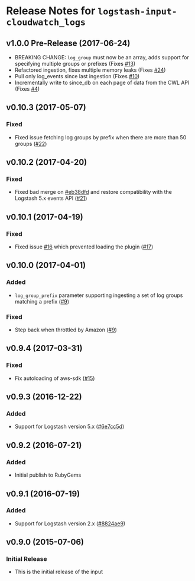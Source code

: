 # Release Notes for `logstash-input-cloudwatch_logs`

## v1.0.0 Pre-Release (2017-06-24)
* BREAKING CHANGE: `log_group` must now be an array, adds support for specifying multiple groups or prefixes (Fixes [#13](https://github.com/lukewaite/logstash-input-cloudwatch-logs/issues/13))
* Refactored ingestion, fixes multiple memory leaks (Fixes [#24](https://github.com/lukewaite/logstash-input-cloudwatch-logs/issues/4))
* Pull only log_events since last ingestion (Fixes [#10](https://github.com/lukewaite/logstash-input-cloudwatch-logs/issues/10))
* Incrementally write to since_db on each page of data from the CWL API (Fixes [#4](https://github.com/lukewaite/logstash-input-cloudwatch-logs/issues/4))

## v0.10.3  (2017-05-07)

### Fixed
* Fixed issue fetching log groups by prefix when there are more than 50 groups ([#22](https://github.com/lukewaite/logstash-input-cloudwatch-logs/pull/22))

## v0.10.2 (2017-04-20)

### Fixed
* Fixed bad merge on [#eb38dfd](https://github.com/lukewaite/logstash-input-cloudwatch-logs/commit/eb38dfdc072b4fd21e9c1d83ea306e2b6c5df37b) and restore compatibility with the Logstash 5.x events API ([#21](https://github.com/lukewaite/logstash-input-cloudwatch-logs/pull/21))

## v0.10.1 (2017-04-19)

### Fixed
* Fixed issue [#16](https://github.com/lukewaite/logstash-input-cloudwatch-logs/issues/16) which prevented loading the plugin ([#17](https://github.com/lukewaite/logstash-input-cloudwatch-logs/pull/17)) 

## v0.10.0 (2017-04-01)

### Added
* `log_group_prefix` parameter supporting ingesting a set of log groups matching a prefix ([#9](https://github.com/lukewaite/logstash-input-cloudwatch-logs/pull/9))

### Fixed
* Step back when throttled by Amazon ([#9](https://github.com/lukewaite/logstash-input-cloudwatch-logs/pull/9))

## v0.9.4 (2017-03-31)

### Fixed
* Fix autoloading of aws-sdk ([#15](https://github.com/lukewaite/logstash-input-cloudwatch-logs/pull/15))

## v0.9.3 (2016-12-22)

### Added
* Support for Logstash version 5.x ([#6e7cc5d](https://github.com/lukewaite/logstash-input-cloudwatch-logs/commit/6e7cc5decdcd7a8d8528d42a7b040b1d2f3a3490))

## v0.9.2 (2016-07-21)

### Added
* Initial publish to RubyGems

## v0.9.1 (2016-07-19)

### Added
* Support for Logstash version 2.x ([#8824ae9](https://github.com/lukewaite/logstash-input-cloudwatch-logs/commit/8824ae9899fa0e1d0a627796479824bc6f5c39b2))

## v0.9.0 (2015-07-06)

### Initial Release
* This is the initial release of the input

